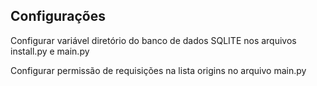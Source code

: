 ## Configurações

Configurar variável diretório do banco de dados SQLITE nos arquivos install.py e main.py

Configurar permissão de requisições na lista origins no arquivo main.py
